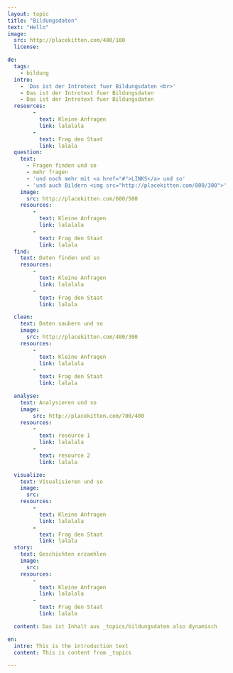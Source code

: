 ```yaml
---
layout: topic
title: "Bildungsdaten"
text: "Hello"
image:
  src: http://placekitten.com/400/100
  license:

de:
  tags:
    - bildung
  intro:
    - 'Das ist der Introtext fuer Bildungsdaten <br>'
    - Das ist der Introtext fuer Bildungsdaten
    - Das ist der Introtext fuer Bildungsdaten
  resources:
        -
          text: Kleine Anfragen
          link: lalalala
        -
          text: Frag den Staat
          link: lalala
  question:
    text:
      - Fragen finden und so
      - mehr fragen
      - 'und noch mehr mit <a href="#">LINKS</a> und so'
      - 'und auch Bildern <img src="http://placekitten.com/800/300">'
    image:
      src: http://placekitten.com/600/500
    resources:
        -
          text: Kleine Anfragen
          link: lalalala
        -
          text: Frag den Staat
          link: lalala
  find:
    text: Daten finden und so
    resources:
        -
          text: Kleine Anfragen
          link: lalalala
        -
          text: Frag den Staat
          link: lalala

  clean:
    text: Daten saubern und so
    image:
      src: http://placekitten.com/400/300
    resources:
        -
          text: Kleine Anfragen
          link: lalalala
        -
          text: Frag den Staat
          link: lalala

  analyse:
    text: Analysieren und so
    image:
        src: http://placekitten.com/700/400
    resources:
        -
          text: resource 1
          link: lalalala
        -
          text: resource 2
          link: lalala

  visualize:
    text: Visualisieren und so
    image:
      src:
    resources:
        -
          text: Kleine Anfragen
          link: lalalala
        -
          text: Frag den Staat
          link: lalala
  story:
    text: Geschichten erzaehlen
    image:
      src:
    resources:
        -
          text: Kleine Anfragen
          link: lalalala
        -
          text: Frag den Staat
          link: lalala

  content: Das ist Inhalt aus _topics/bildungsdaten also dynamisch

en:
  intro: This is the introduction text
  content: This is content from _topics

---
```


